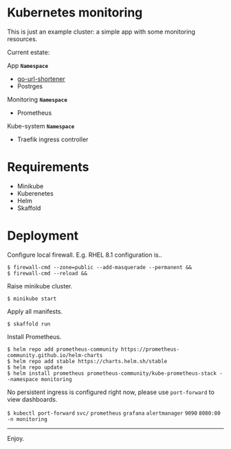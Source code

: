 # Kubernetes monitoring

This is just an example cluster: a simple app with some monitoring resources. 

Current estate:

App **`Namespace`**
* [go-url-shortener](https://github.com/xcoulon/go-url-shortener)
* Postrges

Monitoring **`Namespace`**
* Prometheus

Kube-system **`Namespace`**
* Traefik ingress controller

# Requirements

* Minikube
* Kuberenetes 
* Helm
* Skaffold


# Deployment

Configure local firewall. E.g. RHEL 8.1 configuration is..
```
$ firewall-cmd --zone=public --add-masquerade --permanent &&
$ firewall-cmd --reload &&
```

Raise minikube cluster.
```
$ minikube start 
```

Apply all manifests.
```
$ skaffold run
```

Install Prometheus.
```
$ helm repo add prometheus-community https://prometheus-community.github.io/helm-charts
$ helm repo add stable https://charts.helm.sh/stable
$ helm repo update
$ helm install prometheus prometheus-community/kube-prometheus-stack --namespace monitoring
```

No persistent ingress is configured right now, please use `port-forward` to view dashboards. 

`$ kubectl port-forward` `svc/` `prometheus` `grafana` `alertmanager` `9090` `8080:80` `-n monitoring`

---

Enjoy.
